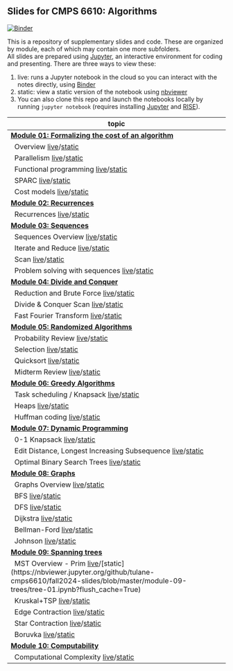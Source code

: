 ## Slides for CMPS 6610: Algorithms

[![Binder](https://mybinder.org/badge_logo.svg)](https://mybinder.org/v2/gh/tulane-cmps6610/fall2024-slides/master)

This is a repository of supplementary slides and code. These are organized by module, each of which may contain one more subfolders.  
All slides are prepared using [Jupyter](https://jupyter.org/), an interactive environment for coding and presenting. There are three ways to view these:

1. live: runs a Jupyter notebook in the cloud so you can interact with the notes directly, using [Binder](https://mybinder.org/v2/gh/tulane-cmps6610/fall2024-slides/master)
2. static: view a static version of the notebook using [nbviewer](https://nbviewer.jupyter.org)
3. You can also clone this repo and launch the notebooks locally by running `jupyter notebook` (requires installing  [Jupyter](https://jupyter.org/) and [RISE](https://rise.readthedocs.io/en/stable/index.html)).

|topic|
|-----|
|[**Module 01: Formalizing the cost of an algorithm**](https://github.com/tulane-cmps6610/fall2024-slides/tree/master/module-01-cost)|
|                              &nbsp;&nbsp;Overview [live](https://mybinder.org/v2/gh/tulane-cmps6610/fall2024-slides/master?filepath=module-01-cost/01-intro/01-intro.ipynb)/[static](https://nbviewer.jupyter.org/github/tulane-cmps6610/fall2024-slides/blob/master/module-01-cost/01-intro/01-intro.ipynb?flush_cache=True)|
|                           &nbsp;&nbsp;Parallelism [live](https://mybinder.org/v2/gh/tulane-cmps6610/fall2024-slides/master?filepath=module-01-cost/02-parallel/02-parallel.ipynb)/[static](https://nbviewer.jupyter.org/github/tulane-cmps6610/fall2024-slides/blob/master/module-01-cost/02-parallel/02-parallel.ipynb?flush_cache=True)|
|                &nbsp;&nbsp;Functional programming [live](https://mybinder.org/v2/gh/tulane-cmps6610/fall2024-slides/master?filepath=module-01-cost/03-functional/03-functional.ipynb)/[static](https://nbviewer.jupyter.org/github/tulane-cmps6610/fall2024-slides/blob/master/module-01-cost/03-functional/03-functional.ipynb?flush_cache=True)|
|                                 &nbsp;&nbsp;SPARC [live](https://mybinder.org/v2/gh/tulane-cmps6610/fall2024-slides/master?filepath=module-01-cost/04-sparc/04-sparc.ipynb)/[static](https://nbviewer.jupyter.org/github/tulane-cmps6610/fall2024-slides/blob/master/module-01-cost/04-sparc/04-sparc.ipynb?flush_cache=True)|
|                           &nbsp;&nbsp;Cost models [live](https://mybinder.org/v2/gh/tulane-cmps6610/fall2024-slides/master?filepath=module-01-cost/05-cost/05-cost.ipynb)/[static](https://nbviewer.jupyter.org/github/tulane-cmps6610/fall2024-slides/blob/master/module-01-cost/05-cost/05-cost.ipynb?flush_cache=True)|
|[                        **Module 02: Recurrences**](https://github.com/tulane-cmps6610/fall2024-slides/tree/master/module-02-recurrences)|
|                           &nbsp;&nbsp;Recurrences [live](https://mybinder.org/v2/gh/tulane-cmps6610/fall2024-slides/master?filepath=module-02-recurrences/recurrences.ipynb)/[static](https://nbviewer.jupyter.org/github/tulane-cmps6610/fall2024-slides/blob/master/module-02-recurrences/recurrences.ipynb?flush_cache=True)|
|[                          **Module 03: Sequences**](https://github.com/tulane-cmps6610/fall2024-slides/tree/master/module-03-sequences)|
|                    &nbsp;&nbsp;Sequences Overview [live](https://mybinder.org/v2/gh/tulane-cmps6610/fall2024-slides/master?filepath=module-03-sequences/01-sequences/01-sequence.ipynb)/[static](https://nbviewer.jupyter.org/github/tulane-cmps6610/fall2024-slides/blob/master/module-03-sequences/01-sequences/01-sequence.ipynb?flush_cache=True)|
|                    &nbsp;&nbsp;Iterate and Reduce [live](https://mybinder.org/v2/gh/tulane-cmps6610/fall2024-slides/master?filepath=module-03-sequences/02-operators/02-operators.ipynb)/[static](https://nbviewer.jupyter.org/github/tulane-cmps6610/fall2024-slides/blob/master/module-03-sequences/02-operators/02-operators.ipynb?flush_cache=True)|
|                                  &nbsp;&nbsp;Scan [live](https://mybinder.org/v2/gh/tulane-cmps6610/fall2024-slides/master?filepath=module-03-sequences/03-scan/03-scan.ipynb)/[static](https://nbviewer.jupyter.org/github/tulane-cmps6610/fall2024-slides/blob/master/module-03-sequences/03-scan/03-scan.ipynb?flush_cache=True)|
|        &nbsp;&nbsp;Problem solving with sequences [live](https://mybinder.org/v2/gh/tulane-cmps6610/fall2024-slides/master?filepath=module-03-sequences/04-problems/04-problems.ipynb)/[static](https://nbviewer.jupyter.org/github/tulane-cmps6610/fall2024-slides/blob/master/module-03-sequences/04-problems/04-problems.ipynb?flush_cache=True)|
|[                 **Module 04: Divide and Conquer**](https://github.com/tulane-cmps6610/fall2024-slides/tree/master/module-04-divide-and-conquer)|
&nbsp;&nbsp;Reduction and Brute Force [live](https://mybinder.org/v2/gh/tulane-cmps6610/fall2024-slides/master?filepath=module-04-divide-and-conquer/dc-01.ipynb)/[static](https://nbviewer.jupyter.org/github/tulane-cmps6610/fall2024-slides/blob/master/module-04-divide-and-conquer/dc-01.ipynb?flush_cache=True)|
&nbsp;&nbsp;Divide & Conquer Scan [live](https://mybinder.org/v2/gh/tulane-cmps6610/fall2024-slides/master?filepath=module-04-divide-and-conquer/dc-02.ipynb)/[static](https://nbviewer.jupyter.org/github/tulane-cmps6610/fall2024-slides/blob/master/module-04-divide-and-conquer/dc-02.ipynb?flush_cache=True)|
&nbsp;&nbsp;Fast Fourier Transform [live](https://mybinder.org/v2/gh/tulane-cmps6610/fall2024-slides/master?filepath=module-04-divide-and-conquer/dc-03.ipynb)/[static](https://nbviewer.jupyter.org/github/tulane-cmps6610/fall2024-slides/blob/master/module-04-divide-and-conquer/dc-03.ipynb?flush_cache=True)|
[              **Module 05: Randomized Algorithms**](https://github.com/tulane-cmps6610/fall2024-slides/tree/master/module-05-random)|
&nbsp;&nbsp;Probability Review [live](https://mybinder.org/v2/gh/tulane-cmps6610/fall2024-slides/master?filepath=module-05-random/random-01.ipynb)/[static](https://nbviewer.jupyter.org/github/tulane-cmps6610/fall2024-slides/blob/master/module-05-random/random-01.ipynb?flush_cache=True)|
&nbsp;&nbsp;Selection [live](https://mybinder.org/v2/gh/tulane-cmps6610/fall2024-slides/master?filepath=module-05-random/random-02.ipynb)/[static](https://nbviewer.jupyter.org/github/tulane-cmps6610/fall2024-slides/blob/master/module-05-random/random-02.ipynb?flush_cache=True)|
&nbsp;&nbsp;Quicksort [live](https://mybinder.org/v2/gh/tulane-cmps6610/fall2024-slides/master?filepath=module-05-random/random-03.ipynb)/[static](https://nbviewer.jupyter.org/github/tulane-cmps6610/fall2024-slides/blob/master/module-05-random/random-03.ipynb?flush_cache=True)|
&nbsp;&nbsp;Midterm Review [live](https://mybinder.org/v2/gh/tulane-cmps6610/fall2024-slides/master?filepath=module-05-random/midterm-review.ipynb)/[static](https://nbviewer.jupyter.org/github/tulane-cmps6610/fall2024-slides/blob/master/module-05-random/midterm-review.ipynb?flush_cache=True)|
|[                  **Module 06: Greedy Algorithms**](https://github.com/tulane-cmps6610/fall2024-slides/tree/master/module-06-greedy)|
&nbsp;&nbsp;Task scheduling / Knapsack [live](https://mybinder.org/v2/gh/tulane-cmps6610/fall2024-slides/master?filepath=module-06-greedy/greedy-01.ipynb)/[static](https://nbviewer.jupyter.org/github/tulane-cmps6610/fall2024-slides/blob/master/module-06-greedy/greedy-01.ipynb?flush_cache=True)|
&nbsp;&nbsp;Heaps [live](https://mybinder.org/v2/gh/tulane-cmps6610/fall2024-slides/master?filepath=module-06-greedy/greedy-02.ipynb)/[static](https://nbviewer.jupyter.org/github/tulane-cmps6610/fall2024-slides/blob/master/module-06-greedy/greedy-02.ipynb?flush_cache=True)|
&nbsp;&nbsp;Huffman coding [live](https://mybinder.org/v2/gh/tulane-cmps6610/fall2024-slides/master?filepath=module-06-greedy/greedy-03.ipynb)/[static](https://nbviewer.jupyter.org/github/tulane-cmps6610/fall2024-slides/blob/master/module-06-greedy/greedy-03.ipynb?flush_cache=True)|
|[                **Module 07: Dynamic Programming**](https://github.com/tulane-cmps6610/fall2024-slides/tree/master/module-07-dynamic)|
&nbsp;&nbsp;0-1 Knapsack [live](https://mybinder.org/v2/gh/tulane-cmps6610/fall2024-slides/master?filepath=module-07-dynamic/dp-01.ipynb)/[static](https://nbviewer.jupyter.org/github/tulane-cmps6610/fall2024-slides/blob/master/module-07-dynamic/dp-01.ipynb?flush_cache=Tru)|
&nbsp;&nbsp;Edit Distance, Longest Increasing Subsequence [live](https://mybinder.org/v2/gh/tulane-cmps6610/fall2024-slides/master?filepath=module-07-dynamic/dp-02.ipynb)/[static](https://nbviewer.jupyter.org/github/tulane-cmps6610/fall2024-slides/blob/master/module-07-dynamic/dp-02.ipynb?flush_cache=True)|
&nbsp;&nbsp;Optimal Binary Search Trees [live](https://mybinder.org/v2/gh/tulane-cmps6610/fall2024-slides/master?filepath=module-07-dynamic/dp-03.ipynb)/[static](https://nbviewer.jupyter.org/github/tulane-cmps6610/fall2024-slides/blob/master/module-07-dynamic/dp-03.ipynb?flush_cache=True)|
|[                             **Module 08: Graphs**](https://github.com/tulane-cmps6610/fall2024-slides/tree/master/module-08-graph)|
&nbsp;&nbsp;Graphs Overview [live](https://mybinder.org/v2/gh/tulane-cmps6610/fall2024-slides/master?filepath=module-01-graph/graph-06.ipynb)/[static](https://nbviewer.jupyter.org/github/tulane-cmps6610/fall2024-slides/blob/master/module-08-graph/graph-01.ipynb?flush_cache=True)|
&nbsp;&nbsp;BFS [live](https://mybinder.org/v2/gh/tulane-cmps6610/fall2024-slides/master?filepath=module-02-graph/graph-06.ipynb)/[static](https://nbviewer.jupyter.org/github/tulane-cmps6610/fall2024-slides/blob/master/module-08-graph/graph-02.ipynb?flush_cache=True)|
&nbsp;&nbsp;DFS [live](https://mybinder.org/v2/gh/tulane-cmps6610/fall2024-slides/master?filepath=module-03-graph/graph-06.ipynb)/[static](https://nbviewer.jupyter.org/github/tulane-cmps6610/fall2024-slides/blob/master/module-08-graph/graph-03.ipynb?flush_cache=True)|
&nbsp;&nbsp;Dijkstra [live](https://mybinder.org/v2/gh/tulane-cmps6610/fall2024-slides/master?filepath=module-04-graph/graph-06.ipynb)/[static](https://nbviewer.jupyter.org/github/tulane-cmps6610/fall2024-slides/blob/master/module-08-graph/graph-04.ipynb?flush_cache=True)|
&nbsp;&nbsp;Bellman-Ford [live](https://mybinder.org/v2/gh/tulane-cmps6610/fall2024-slides/master?filepath=module-05-graph/graph-06.ipynb)/[static](https://nbviewer.jupyter.org/github/tulane-cmps6610/fall2024-slides/blob/master/module-08-graph/graph-05.ipynb?flush_cache=True)|
&nbsp;&nbsp;Johnson [live](https://mybinder.org/v2/gh/tulane-cmps6610/fall2024-slides/master?filepath=module-08-graph/graph-06.ipynb)/[static](https://nbviewer.jupyter.org/github/tulane-cmps6610/fall2024-slides/blob/master/module-08-graph/graph-06.ipynb?flush_cache=True)|
|[                     **Module 09: Spanning trees**](https://github.com/tulane-cmps6610/fall2024-slides/tree/master/module-09-trees)|
&nbsp;&nbsp;MST Overview - Prim [live](https://mybinder.org/v2/gh/tulane-cmps6610/fall2024-slides/master?filepath=[module-09-trees/tree-01.ipynb](https://nbviewer.jupyter.org/github/tulane-cmps6610/fall2024-slides/blob/master/).ipynb)/[static](https://nbviewer.jupyter.org/github/tulane-cmps6610/fall2024-slides/blob/master/module-09-trees/tree-01.ipynb?flush_cache=True)|
&nbsp;&nbsp;Kruskal+TSP [live](https://mybinder.org/v2/gh/tulane-cmps6610/fall2024-slides/master?filepath=module-09-trees/tree-02.ipynb)/[static](https://nbviewer.jupyter.org/github/tulane-cmps6610/fall2024-slides/blob/master/module-09-trees/tree-02.ipynb?flush_cache=True)|
&nbsp;&nbsp;Edge Contraction [live](https://mybinder.org/v2/gh/tulane-cmps6610/fall2024-slides/master?filepath=module-09-trees/tree-03.ipynb)/[static](https://nbviewer.jupyter.org/github/tulane-cmps6610/fall2024-slides/blob/master/module-09-trees/tree-03.ipynb?flush_cache=True)|
&nbsp;&nbsp;Star Contraction [live](https://mybinder.org/v2/gh/tulane-cmps6610/fall2024-slides/master?filepath=module-09-trees/tree-04.ipynb)/[static](https://nbviewer.jupyter.org/github/tulane-cmps6610/fall2024-slides/blob/master/module-09-trees/tree-04.ipynb?flush_cache=True)|
&nbsp;&nbsp;Boruvka [live](https://mybinder.org/v2/gh/tulane-cmps6610/fall2024-slides/master?filepath=module-09-trees/tree-05.ipynb)/[static](https://nbviewer.jupyter.org/github/tulane-cmps6610/fall2024-slides/blob/master/module-09-trees/tree-05.ipynb?flush_cache=True)|
|[                      **Module 10: Computability**](https://github.com/tulane-cmps6610/fall2024-slides/tree/master/module-10-computability)|
&nbsp;&nbsp;Computational Complexity [live](https://mybinder.org/v2/gh/tulane-cmps6610/fall2024-slides/master?filepath=module-10-computability/computability.ipynb)/[static](https://nbviewer.jupyter.org/github/tulane-cmps6610/fall2024-slides/blob/master/module-10-computability/computability.ipynb?flush_cache=True)|
